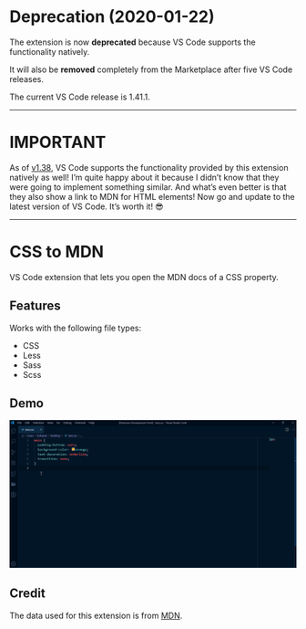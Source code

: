 # Deprecation (2020-01-22)

The extension is now **deprecated** because VS Code supports the functionality natively.

It will also be **removed** completely from the Marketplace after five VS Code releases.

The current VS Code release is 1.41.1.

---

# IMPORTANT

As of [v1.38](https://code.visualstudio.com/updates/v1_38), VS Code supports the functionality provided by this extension natively as well! I’m quite happy about it because I didn’t know that they were going to implement something similar. And what’s even better is that they also show a link to MDN for HTML elements! Now go and update to the latest version of VS Code. It’s worth it! 😎

---

# CSS to MDN

VS Code extension that lets you open the MDN docs of a CSS property.

## Features

Works with the following file types:

* CSS
* Less
* Sass
* Scss

## Demo

![demo](images/demo.gif)

## Credit

The data used for this extension is from [MDN](https://github.com/mdn/data).
